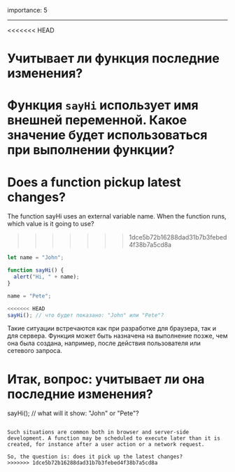 importance: 5

---

<<<<<<< HEAD
# Учитывает ли функция последние изменения?

Функция `sayHi` использует имя внешней переменной. Какое значение будет использоваться при выполнении функции?
=======
# Does a function pickup latest changes?

The function sayHi uses an external variable name. When the function runs, which value is it going to use?
>>>>>>> 1dce5b72b16288dad31b7b3febed4f38b7a5cd8a

```js
let name = "John";

function sayHi() {
  alert("Hi, " + name);
}

name = "Pete";

<<<<<<< HEAD
sayHi(); // что будет показано: "John" или "Pete"?
```

Такие ситуации встречаются как при разработке для браузера, так и для сервера. Функция может быть назначена на выполнение позже, чем она была создана, например, после действия пользователя или сетевого запроса.

Итак, вопрос: учитывает ли она последние изменения?
=======
sayHi(); // what will it show: "John" or "Pete"?
```

Such situations are common both in browser and server-side development. A function may be scheduled to execute later than it is created, for instance after a user action or a network request.

So, the question is: does it pick up the latest changes?
>>>>>>> 1dce5b72b16288dad31b7b3febed4f38b7a5cd8a
